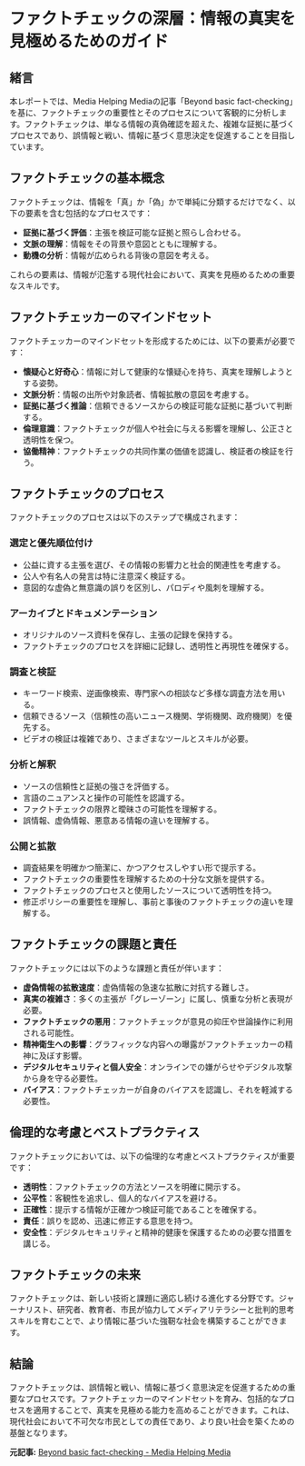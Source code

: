 # ファクトチェックの深層：情報の真実を見極めるためのガイド

## 緒言

本レポートでは、Media Helping Mediaの記事「Beyond basic fact-checking」を基に、ファクトチェックの重要性とそのプロセスについて客観的に分析します。ファクトチェックは、単なる情報の真偽確認を超えた、複雑な証拠に基づくプロセスであり、誤情報と戦い、情報に基づく意思決定を促進することを目指しています。

## ファクトチェックの基本概念

ファクトチェックは、情報を「真」か「偽」かで単純に分類するだけでなく、以下の要素を含む包括的なプロセスです：

- **証拠に基づく評価**：主張を検証可能な証拠と照らし合わせる。
- **文脈の理解**：情報をその背景や意図とともに理解する。
- **動機の分析**：情報が広められる背後の意図を考える。

これらの要素は、情報が氾濫する現代社会において、真実を見極めるための重要なスキルです。

## ファクトチェッカーのマインドセット

ファクトチェッカーのマインドセットを形成するためには、以下の要素が必要です：

- **懐疑心と好奇心**：情報に対して健康的な懐疑心を持ち、真実を理解しようとする姿勢。
- **文脈分析**：情報の出所や対象読者、情報拡散の意図を考慮する。
- **証拠に基づく推論**：信頼できるソースからの検証可能な証拠に基づいて判断する。
- **倫理意識**：ファクトチェックが個人や社会に与える影響を理解し、公正さと透明性を保つ。
- **協働精神**：ファクトチェックの共同作業の価値を認識し、検証者の検証を行う。

## ファクトチェックのプロセス

ファクトチェックのプロセスは以下のステップで構成されます：

### 選定と優先順位付け

- 公益に資する主張を選び、その情報の影響力と社会的関連性を考慮する。
- 公人や有名人の発言は特に注意深く検証する。
- 意図的な虚偽と無意識の誤りを区別し、パロディや風刺を理解する。

### アーカイブとドキュメンテーション

- オリジナルのソース資料を保存し、主張の記録を保持する。
- ファクトチェックのプロセスを詳細に記録し、透明性と再現性を確保する。

### 調査と検証

- キーワード検索、逆画像検索、専門家への相談など多様な調査方法を用いる。
- 信頼できるソース（信頼性の高いニュース機関、学術機関、政府機関）を優先する。
- ビデオの検証は複雑であり、さまざまなツールとスキルが必要。

### 分析と解釈

- ソースの信頼性と証拠の強さを評価する。
- 言語のニュアンスと操作の可能性を認識する。
- ファクトチェックの限界と曖昧さの可能性を理解する。
- 誤情報、虚偽情報、悪意ある情報の違いを理解する。

### 公開と拡散

- 調査結果を明確かつ簡潔に、かつアクセスしやすい形で提示する。
- ファクトチェックの重要性を理解するための十分な文脈を提供する。
- ファクトチェックのプロセスと使用したソースについて透明性を持つ。
- 修正ポリシーの重要性を理解し、事前と事後のファクトチェックの違いを理解する。

## ファクトチェックの課題と責任

ファクトチェックには以下のような課題と責任が伴います：

- **虚偽情報の拡散速度**：虚偽情報の急速な拡散に対抗する難しさ。
- **真実の複雑さ**：多くの主張が「グレーゾーン」に属し、慎重な分析と表現が必要。
- **ファクトチェックの悪用**：ファクトチェックが意見の抑圧や世論操作に利用される可能性。
- **精神衛生への影響**：グラフィックな内容への曝露がファクトチェッカーの精神に及ぼす影響。
- **デジタルセキュリティと個人安全**：オンラインでの嫌がらせやデジタル攻撃から身を守る必要性。
- **バイアス**：ファクトチェッカーが自身のバイアスを認識し、それを軽減する必要性。

## 倫理的な考慮とベストプラクティス

ファクトチェックにおいては、以下の倫理的な考慮とベストプラクティスが重要です：

- **透明性**：ファクトチェックの方法とソースを明確に開示する。
- **公平性**：客観性を追求し、個人的なバイアスを避ける。
- **正確性**：提示する情報が正確かつ検証可能であることを確保する。
- **責任**：誤りを認め、迅速に修正する意思を持つ。
- **安全性**：デジタルセキュリティと精神的健康を保護するための必要な措置を講じる。

## ファクトチェックの未来

ファクトチェックは、新しい技術と課題に適応し続ける進化する分野です。ジャーナリスト、研究者、教育者、市民が協力してメディアリテラシーと批判的思考スキルを育むことで、より情報に基づいた強靭な社会を構築することができます。

## 結論

ファクトチェックは、誤情報と戦い、情報に基づく意思決定を促進するための重要なプロセスです。ファクトチェッカーのマインドセットを育み、包括的なプロセスを適用することで、真実を見極める能力を高めることができます。これは、現代社会において不可欠な市民としての責任であり、より良い社会を築くための基盤となります。

**元記事:** [Beyond basic fact-checking - Media Helping Media](https://mediahelpingmedia.org/advanced/beyond-basic-fact-checking/)